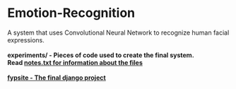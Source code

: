 # Emotion-Recognition
A system that uses Convolutional Neural Network to recognize human facial expressions.<br><br>
<b>experiments/<b> - Pieces of code used to create the final system.<br>
Read <u>notes.txt<u> for information about the files<br><br>
<b>fypsite<b> - The final django project
